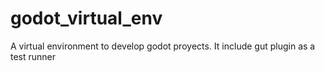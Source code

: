 # godot_virtual_env
A virtual environment to develop godot proyects. It include gut plugin as a test runner
